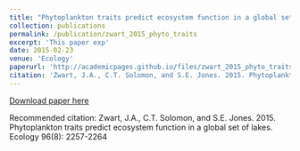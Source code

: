```yaml
---
title: "Phytoplankton traits predict ecosystem function in a global set of lakes"
collection: publications
permalink: /publication/zwart_2015_phyto_traits
excerpt: 'This paper exp'
date: 2015-02-23
venue: 'Ecology'
paperurl: 'http://academicpages.github.io/files/zwart_2015_phyto_traits.pdf'
citation: 'Zwart, J.A., C.T. Solomon, and S.E. Jones. 2015. Phytoplankton traits predict ecosystem function in a global set of lakes. Ecology 96(8): 2257-2264'
---
```


[Download paper here](http://academicpages.github.io/files/zwart_2015_phyto_traits.pdf)

Recommended citation: Zwart, J.A., C.T. Solomon, and S.E. Jones. 2015. Phytoplankton traits predict ecosystem function in a global set of lakes. Ecology 96(8): 2257-2264
